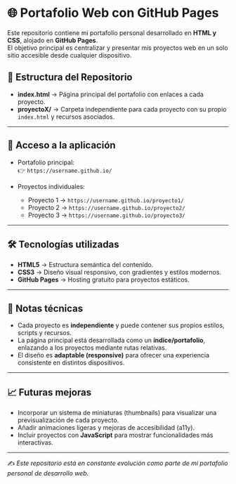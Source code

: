 # 🌐 Portafolio Web con GitHub Pages

Este repositorio contiene mi portafolio personal desarrollado en **HTML y CSS**, alojado en **GitHub Pages**.  
El objetivo principal es centralizar y presentar mis proyectos web en un solo sitio accesible desde cualquier dispositivo.

## 📂 Estructura del Repositorio

- **index.html** → Página principal del portafolio con enlaces a cada proyecto.  
- **proyectoX/** → Carpeta independiente para cada proyecto con su propio `index.html` y recursos asociados.  

---

## 🚀 Acceso a la aplicación

- Portafolio principal:  
  👉 `https://username.github.io/`

- Proyectos individuales:  
  - Proyecto 1 → `https://username.github.io/proyecto1/`  
  - Proyecto 2 → `https://username.github.io/proyecto2/`  
  - Proyecto 3 → `https://username.github.io/proyecto3/`  

---

## 🛠️ Tecnologías utilizadas

- **HTML5** → Estructura semántica del contenido.  
- **CSS3** → Diseño visual responsivo, con gradientes y estilos modernos.  
- **GitHub Pages** → Hosting gratuito para proyectos estáticos.  

---

## 📌 Notas técnicas

- Cada proyecto es **independiente** y puede contener sus propios estilos, scripts y recursos.  
- La página principal está desarrollada como un **índice/portafolio**, enlazando a los proyectos mediante rutas relativas.  
- El diseño es **adaptable (responsive)** para ofrecer una experiencia consistente en distintos dispositivos.  

---

## 📈 Futuras mejoras

- Incorporar un sistema de miniaturas (thumbnails) para visualizar una previsualización de cada proyecto.  
- Añadir animaciones ligeras y mejoras de accesibilidad (a11y).  
- Incluir proyectos con **JavaScript** para mostrar funcionalidades más interactivas.  

---

✍️ *Este repositorio está en constante evolución como parte de mi portafolio personal de desarrollo web.*


